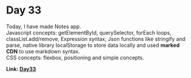# Day 33

Today, I have made Notes app.<br> Javascript concepts: getElementById, querySelector, forEach loops,
classList.add/remove, Expression syntax, Json functions like stringify and parse, native library
localStorage to store data locally and used **marked CDN** to use markdown syntax.<br> CSS concepts:
flexbox, positioning and simple concepts.<br>

**Link: [Day33](https://rushigoswami.github.io/50-Days-of-Javascript/day33)**
